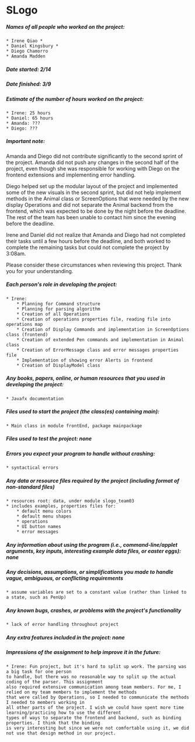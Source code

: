 # SLogo

##### Names of all people who worked on the project:
    * Irene Qiao *
    * Daniel Kingsbury *
    * Diego Chamorro
    * Amanda Madden
    
##### Date started: 2/14
##### Date finished: 3/9
##### Estimate of the number of hours worked on the project:
    * Irene: 25 hours
    * Daniel: 65 hours
    * Amanda: ???
    * Diego: ???

##### Important note: 
Amanda and Diego did not contribute significantly to the second sprint of the project.
Amanda did not push any changes in the second half of the project, even though she was responsible
for working with Diego on the frontend extensions and implementing error handling.

Diego helped set up the modular layout of the project and implemented some of the new visuals in the second
sprint, but did not help implement methods in the Animal class or ScreenOptions that were needed
by the new display Operations and did not separate the Animal backend from the frontend, which was
expected to be done by the night before the deadline. 
The rest of the team has been unable to contact him since the evening before the 
deadline. 

Irene and Daniel did not realize that Amanda and Diego had not completed their tasks until a few hours
before the deadline, and both worked to complete the remaining tasks but could not complete the project
by 3:08am. 

Please consider these circumstances when reviewing this project. Thank you for your understanding.
    
##### Each person's role in developing the project:
    * Irene: 
        * Planning for Command structure
        * Planning for parsing algorithm
        * Creation of all Operations
        * Creation of operations properties file, reading file into operations map
        * Creation of Display Commands and implementation in ScreenOptions class (frontend)
        * Creation of extended Pen commands and implementation in Animal class
        * Creation of ErrorMessage class and error messages properties file
        * Implementation of showing error Alerts in frontend
        * Creation of DisplayModel class
    
        
##### Any books, papers, online, or human resources that you used in developing the project:
    * Javafx documentation
    
##### Files used to start the project (the class(es) containing main): 
    * Main class in module frontEnd, package mainpackage

##### Files used to test the project: none
    
##### Errors you expect your program to handle without crashing:
    * syntactical errors
    
##### Any data or resource files required by the project (including format of non-standard files)
    * resources root: data, under module slogo_team03
    * includes examples, properties files for:
        * default menu colors
        * default menu shapes
        * operations
        * UI button names
        * error messages
       
##### Any information about using the program (i.e., command-line/applet arguments, key inputs, interesting example data files, or easter eggs): none

    
##### Any decisions, assumptions, or simplifications you made to handle vague, ambiguous, or conflicting requirements
    * assume variables are set to a constant value (rather than linked to a state, such as PenUp)
    
##### Any known bugs, crashes, or problems with the project's functionality
    * lack of error handling throughout project
    
##### Any extra features included in the project: none

##### Impressions of the assignment to help improve it in the future:
    * Irene: Fun project, but it's hard to split up work. The parsing was a big task for one person
    to handle, but there was no reasonable way to split up the actual coding of the parser. This assignment
    also required extensive communication among team members. For me, I relied on my team members to implement the methods
    that were called by Operations, so I needed to communicate the methods I needed to members working in 
    all other parts of the project. I wish we could have spent more time learning/practicing how to use the different
    types of ways to separate the frontend and backend, such as binding properties. I think that the binding
    is very interesting but since we were not comfortable using it, we did not use that design method in our project.
